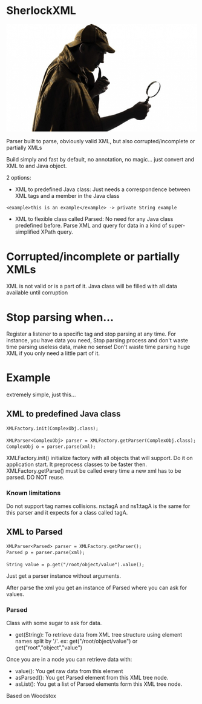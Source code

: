 # SherlockXML

![Sherlock holmes](sherlockholmes.jpg "Sherlock Holmes")


Parser built to parse, obviously valid XML, but also corrupted/incomplete or partially XMLs

Build simply and fast by default, no annotation, no magic... just convert and XML to and Java object.

2 options:
- XML to predefined Java class: Just needs a correspondence between XML tags and a member in the Java class

```
<example>this is an example</example> -> private String example
```

- XML to flexible class called Parsed: No need for any Java class predefined before. Parse XML and query for data in a kind of super-simplified XPath query. 

# Corrupted/incomplete or partially XMLs

XML is not valid or is a part of it. Java class will be filled with all data available until corruption

# Stop parsing when...

Register a listener to a specific tag and stop parsing at any time. 
For instance, you have data you need, Stop parsing process and don't waste time parsing useless data, make no sense!
Don't waste time parsing huge XML if you only need a little part of it.

# Example

extremely simple, just this...

## XML to predefined Java class

```
XMLFactory.init(ComplexObj.class);

XMLParser<ComplexObj> parser = XMLFactory.getParser(ComplexObj.class);
ComplexObj o = parser.parse(xml);
```

XMLFactory.init() initialize factory with all objects that will support. Do it on application start. It preprocess classes to be faster then.
XMLFactory.getParse() must be called every time a new xml has to be parsed. DO NOT reuse.

### Known limitations
Do not support tag names collisions. ns:tagA and ns1:tagA is the same for this parser and it expects for a class called tagA.


## XML to Parsed

```
XMLParser<Parsed> parser = XMLFactory.getParser();
Parsed p = parser.parse(xml);

String value = p.get("/root/object/value").value();
```

Just get a parser instance without arguments.

After parse the xml you get an instance of Parsed where you can ask for values.
 
### Parsed
 
Class with some sugar to ask for data.

- get(String): To retrieve data from XML tree structure using element names split by '/'. ex: get("/root/object/value") or get("root","object","value")

Once you are in a node you can retrieve data with:

- value(): You get raw data from this element
- asParsed(): You get Parsed element from this XML tree node.
- asList(): You get a list of Parsed elements form this XML tree node.

Based on Woodstox